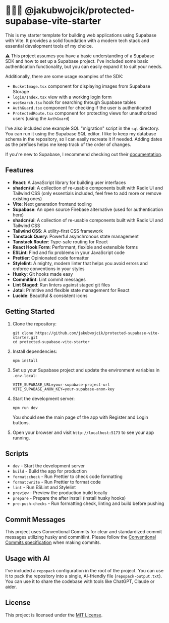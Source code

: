 # 👨🏻‍💻 @jakubwojcik/protected-supabase-vite-starter

This is my starter template for building web applications using Supabase with Vite. It provides a solid foundation with a modern tech stack and essential development tools of my choice.

⚠️ This project assumes you have a basic understanding of a Supabase SDK and how to set up a Supabase project.
I've included some basic authentication functionality, but you can easily expand it to suit your needs.

Additionally, there are some usage examples of the SDK:
- `BucketImage.tsx` component for displaying images from Supabase Storage
- `login/Index.tsx` view with a working login form
- `useSearch.tsx` hook for searching through Supabase tables
- `AuthGuard.tsx` component for checking if the user is authenticated
- `ProtectedRoute.tsx` component for protecting views for unauthorized users (using the `AuthGuard`)

I've also included one example SQL "migration" script in the `sql` directory. You can run it using the Supabase SQL editor. 
I like to keep my database schema in the repository, so I can easily recreate it if needed. Adding dates as the prefixes helps me keep track of the order of changes.

If you're new to Supabase, I recommend checking out their [documentation](https://supabase.io/docs).

## Features

- **React**: A JavaScript library for building user interfaces
- **shadcn/ui**: A collection of re-usable components built with Radix UI and Tailwind CSS (only essentials included, feel free to add more or remove existing ones)
- **Vite**: Next generation frontend tooling
- **Supabase**: An open source Firebase alternative (used for authentication here)
- **shadcn/ui**: A collection of re-usable components built with Radix UI and Tailwind CSS
- **Tailwind CSS**: A utility-first CSS framework
- **Tanstack Query**: Powerful asynchronous state management
- **Tanstack Router**: Type-safe routing for React
- **React Hook Form**: Performant, flexible and extensible forms
- **ESLint**: Find and fix problems in your JavaScript code
- **Prettier**: Opinionated code formatter
- **Stylelint**: A mighty, modern linter that helps you avoid errors and enforce conventions in your styles
- **Husky**: Git hooks made easy
- **Commitlint**: Lint commit messages
- **Lint Staged**: Run linters against staged git files
- **Jotai**: Primitive and flexible state management for React
- **Lucide**: Beautiful & consistent icons

## Getting Started

1. Clone the repository:
   ```
   git clone https://github.com/jakubwojcik/protected-supabase-vite-starter.git
   cd protected-supabase-vite-starter
   ```

2. Install dependencies:
   ```
   npm install
   ```

3. Set up your Supabase project and update the environment variables in `.env.local`:
   ```
   VITE_SUPABASE_URL=your-supabase-project-url
   VITE_SUPABASE_ANON_KEY=your-supabase-anon-key
   ```

4. Start the development server:
   ```
   npm run dev
   ```
   
   You should see the main page of the app with Register and Login buttons. 

5. Open your browser and visit `http://localhost:5173` to see your app running.

## Scripts

- `dev` - Start the development server
- `build` - Build the app for production
- `format:check` - Run Prettier to check code formatting
- `format:write` - Run Prettier to format code
- `lint` - Run ESLint and Stylelint
- `preview` - Preview the production build locally
- `prepare` - Prepare the after install (install husky hooks)
- `pre-push-checks` - Run formatting check, linting and build before pushing

## Commit Messages

This project uses Conventional Commits for clear and standardized commit messages utilizing husky and commitlint. 
Please follow the [Conventional Commits specification](https://www.conventionalcommits.org/) when making commits.

## Usage with AI

I've included a `repopack` configuration in the root of the project. You can use it to pack the repository into a single, AI-friendly file (`repopack-output.txt`).
You can use it to share the codebase with tools like ChatGPT, Claude or aider.

## License

This project is licensed under the [MIT License](LICENSE).